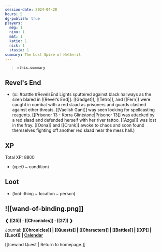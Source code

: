 ```yaml
---
session-date: 2024-04-20
hours: 5
dg-publish: true
players:
  meg: 1
  nino: 1
  mat: 1
  katie: 1
  nick: 1
  stasia: 1
summary: The Lost Spire of Netheril
---
```


> **`=this.summary`**
>

## Revel's End
- (x:: #battle #RevelsEnd Lights sputtered against black hallways as the siren blared in [[Revel's End]]. [[Gadget]], [[Tetro]], and [[Fern]] were caught in combat with a red slaad as prisoners and guards clashed against other threats. [[Vaelish Gant]] was seen looking for spellcasting reagents. [[Prisoner 13 - Korra Glintstone|Prisoner 13]] was attacked by a red slaad and defended herself with her river tattoo. [[Azgul]] was lost in the fray. [[Oona]] and [[Crank]] awoke to chaos and soon found themselves fighting off another red slaad near the mess hall.)


## XP
Total XP: 8800
- (xp::0 ~ condition)

## Loot
- (loot::thing ~ location ~ person)

![[wand-of-binding.png]]
---
**❮ [[25]] · [[Chronicles]] ·  [[27]] ❯**

Journal: **[[Chronicles]] | [[Quests]] |  [[Characters]] | [[Battles]] | [[XP]] | [[Loot]] | [Calendar](https://app.fantasy-calendar.com/calendars/38f9e3f5098bac1f655a4fb4241f35eb)**

[[Icewind Quest | Return to homepage.]]